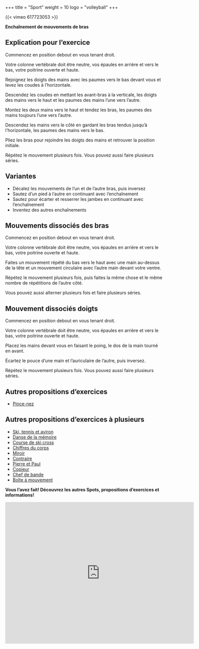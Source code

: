 +++
title = "Sport"
weight = 10
logo = "volleyball"
+++

{{< vimeo 617723053 >}}

**Enchaînement de mouvements de bras**

## Explication pour l’exercice

Commencez en position debout en vous tenant droit.

Votre colonne vertébrale doit être neutre, vos épaules en arrière et vers le bas, votre poitrine ouverte et haute.

Rejoignez les doigts des mains avec les paumes vers le bas devant vous et levez les coudes à l’horizontale.

Descendez les coudes en mettant les avant-bras à la verticale, les doigts des mains vers le haut et les paumes des mains l’une vers l’autre.

Montez les deux mains vers le haut et tendez les bras, les paumes des mains toujours l’une vers l’autre.

Descendez les mains vers le côté en gardant les bras tendus jusqu’à l'horizontale, les paumes des mains vers le bas.

Pliez les bras pour rejoindre les doigts des mains et retrouver la position initiale.

Répétez le mouvement plusieurs fois. Vous pouvez aussi faire plusieurs séries.

## Variantes

- Décalez les mouvements de l’un et de l’autre bras, puis inversez
- Sautez d’un pied à l’autre en continuant avec l’enchaînement
- Sautez pour écarter et resserrer les jambes en continuant avec l’enchaînement
- Inventez des autres enchaînements

## Mouvements dissociés des bras

Commencez en position debout en vous tenant droit.

Votre colonne vertébrale doit être neutre, vos épaules en arrière et vers le bas, votre poitrine ouverte et haute.

Faites un mouvement répété du bas vers le haut avec une main au-dessus de la tête et un mouvement circulaire avec l’autre main devant votre ventre.

Répétez le mouvement plusieurs fois, puis faites la même chose et le même nombre de répétitions de l’autre côté.

Vous pouvez aussi alterner plusieurs fois et faire plusieurs séries.

## Mouvement dissociés doigts

Commencez en position debout en vous tenant droit.

Votre colonne vertébrale doit être neutre, vos épaules en arrière et vers le bas, votre poitrine ouverte et haute.

Placez les mains devant vous en faisant le poing, le dos de la main tourné en avant.

Écartez le pouce d’une main et l’auriculaire de l’autre, puis inversez.

Répétez le mouvement plusieurs fois. Vous pouvez aussi faire plusieurs séries.


## Autres propositions d’exercices

- [Pince-nez](https://www.schulebewegt.ch/fr/aufgaben/pince-nez)

## Autres propositions d’exercices à plusieurs

- [Ski, tennis et aviron](https://www.schulebewegt.ch/fr/aufgaben/Ski_tennis_et_aviron)
- [Danse de la mémoire](https://www.schulebewegt.ch/fr/aufgaben/Danse_de_la_memoire)
- [Course de ski cross](https://www.schulebewegt.ch/fr/aufgaben/Course_de_skicross)
- [Chiffres du corps](https://www.schulebewegt.ch/fr/aufgaben/Chiffres_du_corps)
- [Miroir](https://www.schulebewegt.ch/fr/aufgaben/miroir_mon_beau_miroir)
- [Contraire](https://www.schulebewegt.ch/fr/aufgaben/Fais%2520le%2520contraire%25C2%25A0!)
- [Pierre et Paul](https://www.schulebewegt.ch/fr/aufgaben/Pierre_et_Paul)
- [Copieur](https://www.schulebewegt.ch/fr/aufgaben/Copieur)
- [Chef de bande](https://www.schulebewegt.ch/fr/aufgaben/Chef_de_bande)
- [Boîte à mouvement](https://www.schulebewegt.ch/fr/aufgaben/Boite_a_mouvement)

**Vous l’avez fait! Découvrez les autres Spots, propositions d’exercices et informations!**

<iframe src="https://www.google.com/maps/embed?pb=!1m18!1m12!1m3!1d242.1150467674015!2d7.233249581513693!3d47.1319079766361!2m3!1f0!2f39.31457594222529!3f0!3m2!1i1024!2i768!4f35!3m3!1m2!1s0x478e195827c27f95%3A0xf102bb63377818f6!2sStrandboden!5e1!3m2!1sfr!2sch!4v1675759873846!5m2!1sfr!2sch" width="600" height="450" style="border:0;" allowfullscreen="" loading="lazy" referrerpolicy="no-referrer-when-downgrade"></iframe>
